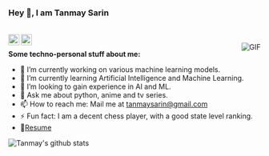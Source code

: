 ### Hey 👋, I am Tanmay Sarin

<br/>
<a href="https://www.hackerrank.com/tanmaysarin">
  <img align="left" alt="Tanmay's HackerRank" width="22px" src="https://upload.wikimedia.org/wikipedia/commons/4/40/HackerRank_Icon-1000px.png" />
</a>   <a href="https://www.linkedin.com/in/tanmay-sarin/">
  <img align="left" alt="Tanmay's LinkedIn" width="22px" src="https://cdn.jsdelivr.net/npm/simple-icons@v3/icons/linkedin.svg" />
</a>

<br/>

  <img align="right" alt="GIF" src="https://media.giphy.com/media/836HiJc7pgzy8iNXCn/giphy.gif" />

**Some techno-personal stuff about me:**

- 🔭 I’m currently working on various machine learning models.
- 🌱 I’m currently learning Artificial Intelligence and Machine Learning.
- 👯 I’m looking to gain experience in AI and ML.
- 💬 Ask me about python, anime and tv series.
- 📫 How to reach me: Mail me at tanmaysarin@gmail.com
- ⚡ Fun fact: I am a decent chess player, with a good state level ranking.
- 📝[Resume](https://drive.google.com/file/d/1Yll0fgHTvHiuzYn8yzuubgiLqoWJMcW1/view?usp=sharing)


![Tanmay's github stats](https://github-readme-stats.vercel.app/api?username=tanmaysarin&show_icons=true&hide_border=true&hide=["stars"])
